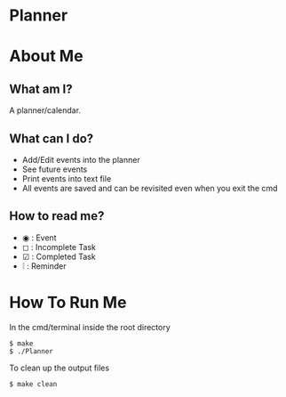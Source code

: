 # Planner

# About Me

## What am I?

A planner/calendar.

## What can I do?

- Add/Edit events into the planner
- See future events
- Print events into text file
- All events are saved and can be revisited even when you exit the cmd

## How to read me?

- ◉ : Event
- ◻ : Incomplete Task
- ☑ : Completed Task
- ❕ : Reminder

# How To Run Me

In the cmd/terminal inside the root directory

```
$ make
$ ./Planner
```

To clean up the output files

```
$ make clean
```